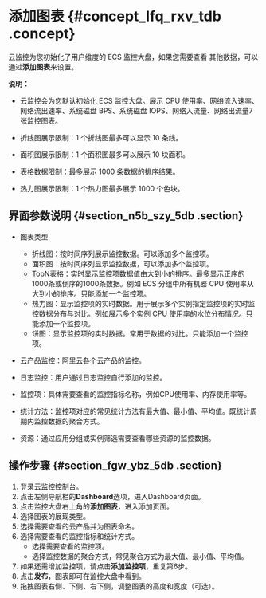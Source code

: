 # 添加图表 {#concept_lfq_rxv_tdb .concept}

云监控为您初始化了用户维度的 ECS 监控大盘，如果您需要查看 其他数据，可以通过**添加图表**来设置。

**说明：** 

-   云监控会为您默认初始化 ECS 监控大盘。展示 CPU 使用率、网络流入速率、网络流出速率、系统磁盘 BPS、系统磁盘 IOPS、网络入流量、网络出流量7张监控图表。

-   折线图展示限制：1 个折线图最多可以显示 10 条线。

-   面积图展示限制：1 个面积图最多可以展示 10 块面积。

-   表格数据限制：最多展示 1000 条数据的排序结果。

-   热力图展示限制：1 个热力图最多展示 1000 个色块。


## 界面参数说明 {#section_n5b_szy_5db .section}

-   图表类型
    -   折线图：按时间序列展示监控数据。可以添加多个监控项。
    -   面积图：按时间序列显示监控数据，可以添加多个监控项。
    -   TopN表格：实时显示监控项数据值由大到小的排序。最多显示正序的1000条或倒序的1000条数据。例如 ECS 分组中所有机器 CPU 使用率从大到小的排序。只能添加一个监控项。
    -   热力图：显示监控项的实时数据。用于展示多个实例指定监控项的实时监控数据分布与对比。例如展示多个实例 CPU 使用率的水位分布情况。只能添加一个监控项。
    -   饼图：显示监控项的实时数据。常用于数据的对比。只能添加一个监控项。
-   云产品监控：阿里云各个云产品的监控。

-   日志监控：用户通过日志监控自行添加的监控。
-   监控项：具体需要查看的监控指标名称，例如CPU使用率、内存使用率等。
-   统计方法：监控项对应的常见统计方法有最大值、最小值、平均值。既统计周期内监控数据的聚合方式。
-   资源：通过应用分组或实例筛选需要查看哪些资源的监控数据。

## 操作步骤 {#section_fgw_ybz_5db .section}

1.  登录[云监控控制台](https://cms.console.aliyun.com/#/cloud/ecs)。
2.  点击左侧导航栏的**Dashboard**选项，进入Dashboard页面。
3.  点击监控大盘右上角的**添加图表**，进入添加页面。
4.  选择图表的展现类型。
5.  选择需要查看的云产品并为图表命名。
6.  选择需要查看的监控指标和统计方式。
    -   选择需要查看的监控项。
    -   选择监控数据的聚合方式，常见聚合方式为最大值、最小值、平均值。
7.  如果还需增加监控项，请点击**添加监控项**，重复第6步。
8.  点击**发布**，图表即可在监控大盘中看到。
9.  拖拽图表右侧、下侧、右下侧，调整图表的高度和宽度（可选）。

